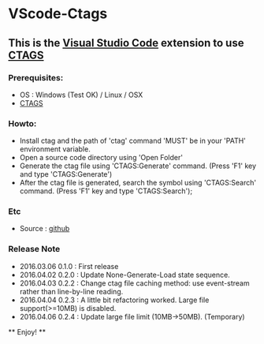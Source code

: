 # VScode-Ctags 
## This is the [Visual Studio Code](https://code.visualstudio.com/) extension to use [CTAGS](http://ctags.sourceforge.net/) 

### Prerequisites:
* OS : Windows (Test OK) / Linux / OSX
* [CTAGS](http://ctags.sourceforge.net/)

### Howto:
* Install ctag and the path of 'ctag' command 'MUST' be in your 'PATH' environment variable. 
* Open a source code directory using 'Open Folder'
* Generate the ctag file using 'CTAGS:Generate' command. (Press 'F1' key and type 'CTAGS:Generate')
* After the ctag file is generated, search the symbol using 'CTAGS:Search' command. (Press 'F1' key and type 'CTAGS:Search');


### Etc
* Source : [github](https://github.com/hcyang1012/vscode_ctags)

### Release Note
* 2016.03.06 0.1.0 : First release
* 2016.04.02 0.2.0 : Update None-Generate-Load state sequence.
* 2016.04.03 0.2.2 : Change ctag file caching method: use event-stream rather than line-by-line reading. 
* 2016.04.04 0.2.3 : A little bit refactoring worked. Large file support(>=10MB) is disabled.
* 2016.04.06 0.2.4 : Update large file limit (10MB->50MB). (Temporary)


** Enjoy! **

